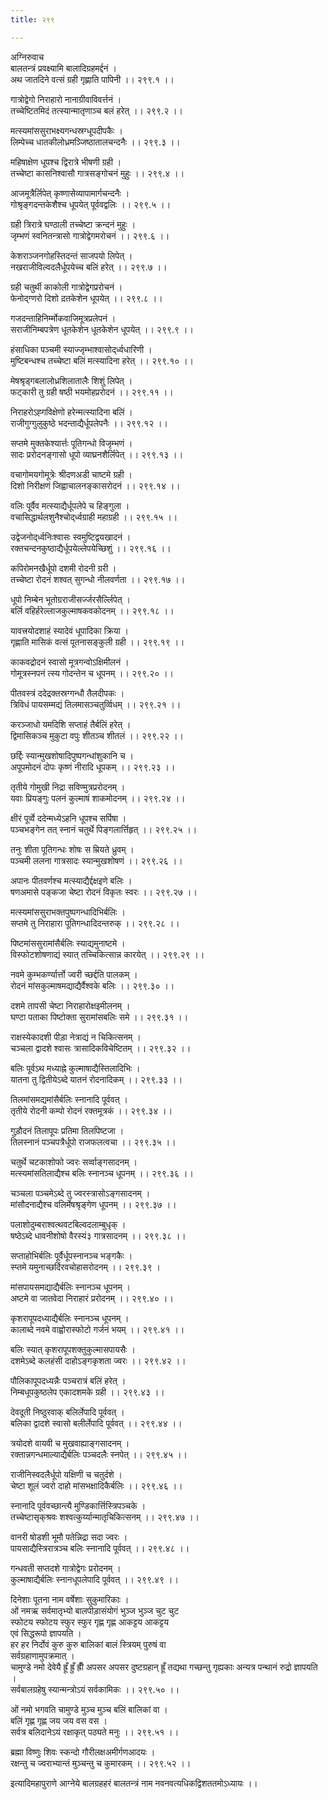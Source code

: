 ```yaml
---
title: २९९

---
```

अग्निरुवाच  
बालतन्त्रं प्रवक्ष्यामि बालादिग्रहमर्द्दनं ।  
अथ जातदिने वत्सं ग्रही गृह्णाति पापिनी ।। २९९.१ ।।  
  
गात्रोद्वेगो निराहारो नानाग्रीवाविवर्त्तनं ।  
तच्चेष्टितमिदं तत्स्यान्मातृणाञ्च बलं हरेत् ।। २९९.२ ।।  
  
मत्स्यमांससुराभक्ष्यगन्धस्रग्धूपदीपकैः ।  
लिम्पेच्च धातकीलोध्रमञ्जिष्ठातालचन्दनैः ।। २९९.३ ।।  
  
महिषाक्षेण धूपश्च द्विरात्रे भीषणी ग्रही ।  
तच्चेष्टा कासनिश्वासौ गात्रसङ्गोचनं मुहुः ।। २९९.४ ।।  
  
आजमूत्रैर्लिपेत् कृष्णासेव्यापामार्गचन्दनैः ।  
गोश्रृङ्गदन्तकेशैश्च धूपयेत् पूर्ववद्वलिः ।। २९९.५ ।।  
  
ग्रही त्रिरात्रे घण्ठाली तच्चेष्टा क्रन्दनं मुहुः ।  
जृम्भणं स्वनितन्त्रासो गात्रोद्वेगमरोचनं ।। २९९.६ ।।  
  
केशराञ्जनगोहस्तिदन्तं साजपयो लिपेत् ।  
नखराजीविल्वदलैर्धूपयेच्च बलिं हरेत् ।। २९९.७ ।।  
  
ग्रही चतुर्थी काकोली गात्रोद्वेगप्ररोचनं ।  
फेनोद्‌ग्णरो दिशो द़तकेशेन धूपयेत् ।। २९९.८ ।।  
  
गजदन्ताहिनिर्म्मोकवाजिमूत्रप्रलेपनं ।  
सराजीनिम्बपत्रेण धूतकेशेन धूतकेशेन धूपयेत् ।। २९९.९ ।।  
  
हंसाधिका पञ्चमी स्याज्जृम्भाश्वासोद्‌र्ध्वधारिणी ।  
मुष्टिबन्धश्च तच्चेष्टा बलिं मत्स्यादिना हरेत् ।। २९९.१० ।।  
  
मेषश्रृड्गबलालोध्रशिलातालैः शिशुं लिपेत् ।  
फट्कारी तु ग्रही षष्ठी भयमोहप्ररोदनं ।। २९९.११ ।।  
  
निराहरोऽह्गविक्षेणो हरेन्मत्स्यादिना बलिं ।  
राजीगुग्गुलुकुष्ठे भदन्ताद्यैर्धूपलेपनैः ।। २९९.१२ ।।  
  
सप्तमे मुक्तकेश्यार्त्तः पूतिगन्धो विजृम्भणं ।  
सादः प्ररोदनङ्गासो धूपो व्याघ्रनशैर्लिपेत् ।। २९९.१३ ।।  
  
वचागोमयगोमूत्रेः श्रीदणअडी चाष्टमे ग्रही ।  
दिशो निरीक्षणं जिह्वाचालनङ्कासरोदनं ।। २९९.१४ ।।  
  
वलिः पूर्वैव मत्स्याद्यैर्धूपलेपे च हिङ्गुला ।  
वचासिद्धार्थलशुनैश्चोद्‌र्ध्वग्राही महाग्रही ।। २९९.१५ ।।  
  
उद्वेजनोद्‌र्ध्वनिःश्वासः स्वमुष्टिद्वयखादनं ।  
रक्तचन्दनकुष्ठाद्यैर्धूपयेल्लेपयेच्छिशुं ।। २९९.१६ ।।  
  
कपिरोमनखैर्धूपो दशमी रोदनी ग्ररी ।  
तच्चेष्टा रोदनं शश्वत् सुगन्धो नीलवर्णता ।। २९९.१७ ।।  
  
धूपो निम्बेन भूतोग्रराजीसर्ज्जरसैर्ल्लिपेत् ।  
बर्लि वहिर्हरेल्लाजकुल्माषकवकोदनम् ।। २९९.१८ ।।  
  
यावत्त्रयोदशाहं स्यादेवं धूपादिका क्रिया ।  
गृह्णाति मासिकं वत्सं पूतनासङ्कुली ग्रही ।। २९९.१९ ।।  
  
काकवद्रोदनं स्वासो मूत्रगन्वोऽक्षिमीलनं ।  
गोमूत्रस्नपनं त्स्य गोदन्तेन च धूपनम् ।। २९९.२० ।।  
  
पीतवस्त्रं ददेद्रक्तस्रग्गन्धौ तैलदीपकः ।  
त्रिविधं पायसम्मद्यं तिलमासञ्चतुर्व्विधम् ।। २९९.२१ ।।  
  
करञ्जाधो यमदिशि सप्ताहं तैर्बलिं हरेत् ।  
द्विमासिकञ्च मुकुटा वपुः शीतञ्च शीतलं ।। २९९.२२ ।।  
  
छर्द्दिः स्यान्मुखशोषादिपुष्पगन्धांशुकानि च ।  
अपूपमोदनं दोपः कृष्णं नीरादि धूपकम् ।। २९९.२३ ।।  
  
तृतीये गोमुखी निद्रा सविण्मुत्रप्ररोदनम् ।  
यवाः प्रियङ्गुः पलनं कुल्माषं शाकमोदनम् ।। २९९.२४ ।।  
  
क्षीरं पूर्व्वे ददेन्मध्येऽहनि धूपश्च सर्पिषा ।  
पञ्चभङ्गेन तत् स्नानं चतुर्थे पिङ्गलार्त्तिहृत् ।। २९९.२५ ।।  
  
तनुः शीता पूतिगन्धः शोषः स म्रियते ध्रुवम् ।  
पञ्चमी ललना गात्रसादः स्यान्मुखशोषणं ।। २९९.२६ ।।  
  
अपानः पीतवर्णश्च मत्स्याद्यैर्द्दक्षइणे बलिः ।  
षणअमासे पङ्कजा चेष्टा रोदनं विकृतः स्वरः ।। २९९.२७ ।।  
  
मत्स्यमांससुराभक्तपुष्पगन्धादिभिर्बलिः ।  
सप्तमे तु निराहारा पूतिगन्धादिदन्तरुक् ।। २९९.२८ ।।  
  
पिष्टमांससुरामांसैर्बलिः स्याद्यमुनाष्टमे ।  
विस्फोटशोषणाद्यं स्यात् तच्चिकित्सान्न कारयेत् ।। २९९.२९ ।।  
  
नवमे कुम्भकर्ण्यार्त्तो ज्वरी च्छर्द्दति पालकम् ।  
रोदनं मांसकुल्माषमद्याद्यैर्वैश्वके बलिः ।। २९९.३० ।।  
  
दशमे तापसी चेष्टा निराहारोक्षइमीलनम् ।  
घण्टा पताका पिष्टोक्ता सुरामांसबलिः समे ।। २९९.३१ ।।  
  
राक्षस्येकादशी पीड़ा नेत्राद्यं न चिकित्सनम् ।  
चञ्चला द्वादशे श्वासः त्रासादिकविचेष्टितम् ।। २९९.३२ ।।  
  
बलिः पूर्वऽथ मध्याह्ने कुल्माषाद्यैस्तिलादिभिः ।  
यातना तु द्वितीयेऽब्दे यातनं रोदनादिकम् ।। २९९.३३ ।।  
  
तिलमांसमद्यमांसैर्बलिः स्नानादि पूर्ववत् ।  
तृतीये रोदनी कम्पो रोदनं रक्तमूत्रकं ।। २९९.३४ ।।  
  
गुड़ौदनं तिलापूपः प्रतिमा तिलपिष्टजा ।  
तिलस्नानं पञ्चपत्रैर्धूपो राजफलत्वचा ।। २९९.३५ ।।  
  
चतुर्थे चटकाशोफो ज्वरः सर्व्वाङ्गसादनम् ।  
मत्स्यमांसतिलाद्यैश्च बलिः स्नानञ्च धूपनम् ।। २९९.३६ ।।  
  
चञ्चला पञ्चमेऽब्दे तु ज्वरस्त्रासोऽङ्गसादनम् ।  
मांसौदनाद्यैश्च वलिर्मेषश्रृङ्गेण धूपनम् ।। २९९.३७ ।।  
  
पलाशोदुम्बराश्वत्थवटबिल्वदलाम्बुधृक् ।  
षष्ठेऽब्दे धावनीशोषो वैरस्यं३ गात्रसादनम् ।। २९९.३८ ।।  
  
सप्ताहोभिर्बलिः पूर्वैर्धूपस्नानञ्च भङ्गकैः ।  
स्प्तमे यमुनाच्छर्दिरवचोहासरोदनम् ।। २९९.३९ ।  
  
मांसपायसमद्याद्यैर्बलिः स्नानञ्च धूपनम् ।  
अष्टमे वा जातवेदा निराहारं प्ररोदनम् ।। २९९.४० ।।  
  
कृशरापूपदध्याद्यैर्बलिः स्नानञ्च धूपनम् ।  
कालाब्दे नवमे वाह्वोरास्फोटो गर्जनं भयम् ।। २९९.४१ ।।  
  
बलिः स्यात् कृशरापूपशक्तुकुल्मासपायसैः ।  
दशमेऽब्दे कलहंसी दाहोऽङ्गकृशता ज्वरः ।। २९९.४२ ।।  
  
पौलिकापूपदध्यन्नैः पञ्चरात्रं बलिं हरेत् ।  
निम्बधूपकुष्ठलेप एकादशमके ग्रही ।। २९९.४३ ।।  
  
देवदूती निष्ठुरवाक् बलिर्लेपादि पूर्ववत् ।  
बलिका द्वादशे स्वासो बलीर्लेपादि पूर्ववत् ।। २९९.४४ ।।  
  
त्रयोदशे वायवी च मुखवाह्याङ्गसादनम् ।  
रक्तान्नगन्धमाल्याद्यैर्बलिः पञ्चदलैः स्नपेत् ।। २९९.४५ ।।  
  
राजीनिस्वदलैर्धूपो यक्षिणी च चतुर्दशे ।  
चेष्टा शूलं ज्वरो दाहो मांसभक्षादिकैर्बलिः ।। २९९.४६ ।।  
  
स्नानादि पूर्ववच्छान्त्यै मुण्डिकार्त्तिस्त्रिपञ्चके ।  
तच्चेष्टासृक्‌श्रवः शश्वत्कुर्य्यान्मातृचिकित्सनम् ।। २९९.४७ ।।  
  
वानरी षोडशी भूमौ पतेन्निद्रा सदा ज्वरः ।  
पायसाद्यैस्त्रिरात्रञ्च बलिः स्नानादि पूर्ववत् ।। २९९.४८ ।।  
  
गन्धवती सप्तदशे गात्रोद्वेगः प्ररोदनम् ।  
कुल्माषाद्यैर्बलिः स्नानधूपलेपादि पूर्ववत् ।। २९९.४९ ।।  
  
दिनेशाः पूतना नाम वर्षेशाः सुकुमारिकाः ।  
ओं नमऋ सर्वमातृभ्यो बालपीड़ासंयोगं भुञ्ज भुञ्ज चुट चुट  
स्फोटय स्फोटय स्फुर स्फुर गृह्ण गृह्ण आकट्टय आकट्टय  
एवं सिद्धरूपो ज्ञापयति ।  
हर हर निर्दोवं कुरु कुरु बालिकां बालं स्त्रियम् पुरुषं वा  
सर्वग्रहाणामुपक्रमात् ।  
चामुण्डे नमो देवेयै ह्रूँ ह्रुँ ह्रीँ अपसर अपसर दुष्टग्रहान् ह्रूँ तद्यथा गच्छन्तु गृह्यकाः अन्यत्र पन्थानं रुद्रो ज्ञापयति ।  
सर्वबालग्रहेषु स्यान्मन्त्रोऽयं सर्वकामिकः ।। २९९.५० ।।  
  
ओं नमो भगवति चामुण्डे मुञ्च मुञ्च बलिं बालिकां वा ।  
बलिं गृह्ण गृह्ण जय जय वस वस ।  
सर्वत्र बलिदानेऽयं रक्षाकृत् पठ्यते मनुः ।। २९९.५१ ।।  
  
ब्रह्मा विष्णुः शिवः स्कन्दो गौरीलक्षअमीर्गणआदयः ।  
रक्षन्तु च ज्वराभ्यान्तं मुञ्चन्तु च कुमारकम् ।। २९९.५२ ।।  
  
इत्यादिमहापुराणे आग्नेये बालग्रहहरं बालतन्त्रं नाम नवनवत्यधिकद्विशततमोऽध्यायः ।।